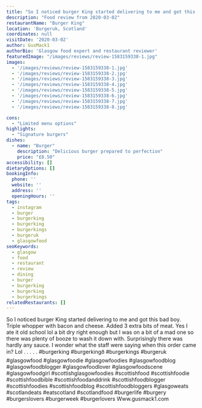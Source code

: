 ```yaml
---
title: "So I noticed burger King started delivering to me and got this bad boy. Triple whopper with bacon and cheese. Added 3 extra bits of meat. Yes I ate it old school lol a bit dry right enough but I was on a bit of a mad one so there was plenty of booze to wash it down with. Surprisingly there was hardly any sauce. I wonder what the staff were saying when this order came in? Lol ."
description: "Food review from 2020-03-02"
restaurantName: "Burger King"
location: 'Burgeruk, Scotland'
coordinates: null
visitDate: '2020-03-02'
author: GusMack1
authorBio: 'Glasgow food expert and restaurant reviewer'
featuredImage: "/images/reviews/review-1583159338-1.jpg"
images:
  - '/images/reviews/review-1583159338-1.jpg'
  - '/images/reviews/review-1583159338-2.jpg'
  - '/images/reviews/review-1583159338-3.jpg'
  - '/images/reviews/review-1583159338-4.jpg'
  - '/images/reviews/review-1583159338-5.jpg'
  - '/images/reviews/review-1583159338-6.jpg'
  - '/images/reviews/review-1583159338-7.jpg'
  - '/images/reviews/review-1583159338-8.jpg'

cons:
  - "Limited menu options"
highlights:
  - "Signature burgers"
dishes:
  - name: "Burger"
    description: "Delicious burger prepared to perfection"
    price: "£8.50"
accessibility: []
dietaryOptions: []
bookingInfo:
  phone: ''
  website: ''
  address: ''
  openingHours: ''
tags:
  - instagram
  - burger
  - burgerking
  - burgerking
  - burgerkings
  - burgeruk
  - glasgowfood
seoKeywords:
  - glasgow
  - food
  - restaurant
  - review
  - dining
  - burger
  - burgerking
  - burgerking
  - burgerkings
relatedRestaurants: []
---
```

So I noticed burger King started delivering to me and got this bad boy. Triple whopper with bacon and cheese. Added 3 extra bits of meat. Yes I ate it old school lol a bit dry right enough but I was on a bit of a mad one so there was plenty of booze to wash it down with. Surprisingly there was hardly any sauce. I wonder what the staff were saying when this order came in? Lol .
.
.
.
.
#burgerking #burgerkingð #burgerkings #burgeruk #glasgowfood #glasgowfoodie #glasgowfoodies #glasgowfoodblog #glasgowfoodblogger #glasgowfoodlover #glasgowfoodscene #glasgowfoodgirl #scottishglasgowfoodies #scottishfood #scottishfoodie #scottishfoodbible #scottishfoodanddrink #scottishfoodblogger #scottishfoodies #scottishfoodblog #scottishfoodbloggers #glasgoweats #scotlandeats #eatscotland #scotlandfood #burgerlife #burgery #burgerslovers #burgerweek #burgerlovers
Www.gusmack1.com
